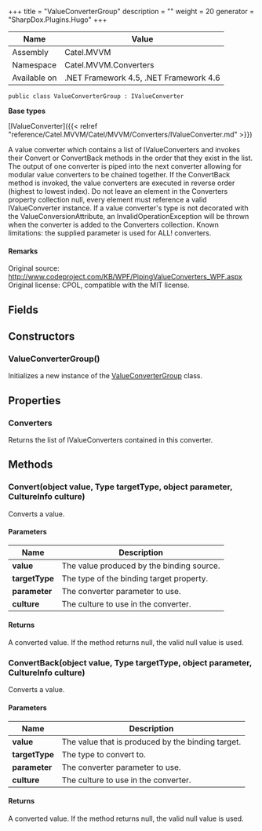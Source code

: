 

+++
title = "ValueConverterGroup" 
description = ""
weight = 20
generator = "SharpDox.Plugins.Hugo"
+++

Name|Value
---|---
Assembly|Catel.MVVM
Namespace|Catel.MVVM.Converters
Available on|.NET Framework 4.5, .NET Framework 4.6

```
public class ValueConverterGroup : IValueConverter
```

**Base types**

[IValueConverter]({{< relref "reference/Catel.MVVM/Catel/MVVM/Converters/IValueConverter.md" >}})

A value converter which contains a list of IValueConverters and invokes their Convert or ConvertBack methods in the order that they exist in the list. The output of one converter is piped into the next converter allowing for modular value converters to be chained together. If the ConvertBack method is invoked, the value converters are executed in reverse order (highest to lowest index). Do not leave an element in the Converters property collection null, every element must reference a valid IValueConverter instance. If a value converter's type is not decorated with the ValueConversionAttribute, an InvalidOperationException will be thrown when the converter is added to the Converters collection. Known limitations: the supplied parameter is used for ALL! converters.

#### Remarks

Original source: http://www.codeproject.com/KB/WPF/PipingValueConverters_WPF.aspx Original license: CPOL, compatible with the MIT license.

## Fields

## Constructors

### ValueConverterGroup()

Initializes a new instance of the [ValueConverterGroup](#) class.

## Properties

### Converters

Returns the list of IValueConverters contained in this converter.

## Methods

### Convert(object value, Type targetType, object parameter, CultureInfo culture)

Converts a value.

#### Parameters

Name|Description
---|---
**value**|The value produced by the binding source.
**targetType**|The type of the binding target property.
**parameter**|The converter parameter to use.
**culture**|The culture to use in the converter.

#### Returns

A converted value. If the method returns null, the valid null value is used.

### ConvertBack(object value, Type targetType, object parameter, CultureInfo culture)

Converts a value.

#### Parameters

Name|Description
---|---
**value**|The value that is produced by the binding target.
**targetType**|The type to convert to.
**parameter**|The converter parameter to use.
**culture**|The culture to use in the converter.

#### Returns

A converted value. If the method returns null, the valid null value is used.

